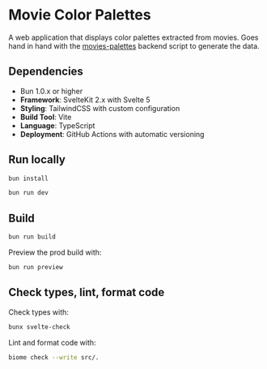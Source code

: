 # Movie Color Palettes

A web application that displays color palettes extracted from movies. 
Goes hand in hand with the [movies-palettes](https://github.com/adriencarpentier/movies-palettes-backend) backend script to generate the data.

## Dependencies

- Bun 1.0.x or higher
- **Framework**: SvelteKit 2.x with Svelte 5
- **Styling**: TailwindCSS with custom configuration
- **Build Tool**: Vite
- **Language**: TypeScript
- **Deployment**: GitHub Actions with automatic versioning

## Run locally

```bash
bun install
```

```bash
bun run dev
```

## Build

```bash
bun run build
```

Preview the prod build with:

```bash
bun run preview
```

## Check types, lint, format code

Check types with:
```bash
bunx svelte-check
```

Lint and format code with:

```bash
biome check --write src/.
```
